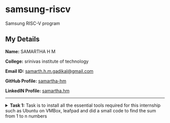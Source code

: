# samsung-riscv
Samsung RISC-V program

## My Details

**Name:** SAMARTHA H M

**College:** srinivas institute of technology 

**Email ID:** samarth.h.m.gadikal@gmail.com  

**GitHub Profile:** [samartha-hm](https://github.com/samartha-hm) 

**LinkedIN Profile:** [samartha.hm](https://www.linkedin.com/in/samarthahm/)

----------------------------------------------------------------------------------------------------------------

<details>
<summary><b>Task 1:</b> Task is to install all the essential tools required for this internship such as Ubuntu on VMBox, leafpad and did a small code to find the sum from 1 to n numbers</summary>   
<br>

**1. Ubuntu on VMBox, leafpad**

![task 1/installation of VM and leafpad](https://github.com/samartha-hm/samsung-riscv/blob/main/task%201/installation%20of%20VM%20and%20leafpad%20.png)

**2. sum1ton file code**

![task 1/sum1ton file code](https://github.com/samartha-hm/samsung-riscv/blob/main/task%201/sum1ton%20file%20code.png)

**3. running sum1ton c file**

![task 1/running sum1ton c file](https://github.com/samartha-hm/samsung-riscv/blob/main/task%201/running%20sum1ton%20c%20file.png)

**4. operations**

![task 1/doing some operations](https://github.com/samartha-hm/samsung-riscv/blob/main/task%201/doing%20some%20operations.png)

<summary><b>Task 2:</b> SPIKE Simulation </summary>  

**1. before debuging**

![task 2/before debuging](https://github.com/samartha-hm/samsung-riscv/blob/e04f2bacbbcc7a6e35dbb42c0919963f19da62b2/task%202/before%20debuging%20.png)

**2. before debuging**

![task 2/debuging](https://github.com/samartha-hm/samsung-riscv/blob/e04f2bacbbcc7a6e35dbb42c0919963f19da62b2/task%202/debugging.png)

